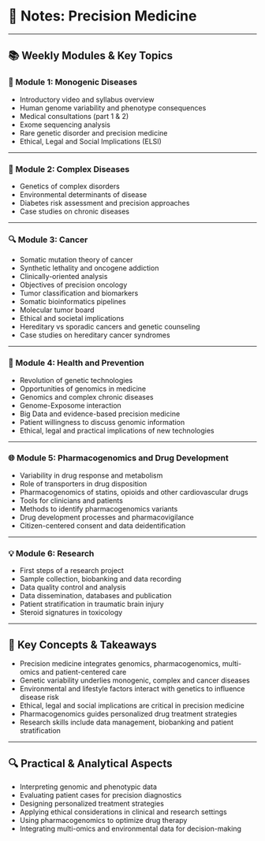# 🧬 Notes: Precision Medicine

---

## 📚 Weekly Modules & Key Topics

### 🏁 Module 1: Monogenic Diseases

* Introductory video and syllabus overview
* Human genome variability and phenotype consequences
* Medical consultations (part 1 & 2)
* Exome sequencing analysis
* Rare genetic disorder and precision medicine
* Ethical, Legal and Social Implications (ELSI)

---

### 🧬 Module 2: Complex Diseases

* Genetics of complex disorders
* Environmental determinants of disease
* Diabetes risk assessment and precision approaches
* Case studies on chronic diseases

---

### 🔍 Module 3: Cancer

* Somatic mutation theory of cancer
* Synthetic lethality and oncogene addiction
* Clinically-oriented analysis
* Objectives of precision oncology
* Tumor classification and biomarkers
* Somatic bioinformatics pipelines
* Molecular tumor board
* Ethical and societal implications
* Hereditary vs sporadic cancers and genetic counseling
* Case studies on hereditary cancer syndromes

---

### 🏥 Module 4: Health and Prevention

* Revolution of genetic technologies
* Opportunities of genomics in medicine
* Genomics and complex chronic diseases
* Genome-Exposome interaction
* Big Data and evidence-based precision medicine
* Patient willingness to discuss genomic information
* Ethical, legal and practical implications of new technologies

---

### 🌐 Module 5: Pharmacogenomics and Drug Development

* Variability in drug response and metabolism
* Role of transporters in drug disposition
* Pharmacogenomics of statins, opioids and other cardiovascular drugs
* Tools for clinicians and patients
* Methods to identify pharmacogenomics variants
* Drug development processes and pharmacovigilance
* Citizen-centered consent and data deidentification

---

### 💡 Module 6: Research

* First steps of a research project
* Sample collection, biobanking and data recording
* Data quality control and analysis
* Data dissemination, databases and publication
* Patient stratification in traumatic brain injury
* Steroid signatures in toxicology

---

## 🧠 Key Concepts & Takeaways

* Precision medicine integrates genomics, pharmacogenomics, multi-omics and patient-centered care
* Genetic variability underlies monogenic, complex and cancer diseases
* Environmental and lifestyle factors interact with genetics to influence disease risk
* Ethical, legal and social implications are critical in precision medicine
* Pharmacogenomics guides personalized drug treatment strategies
* Research skills include data management, biobanking and patient stratification

---

## 🔍 Practical & Analytical Aspects

* Interpreting genomic and phenotypic data
* Evaluating patient cases for precision diagnostics
* Designing personalized treatment strategies
* Applying ethical considerations in clinical and research settings
* Using pharmacogenomics to optimize drug therapy
* Integrating multi-omics and environmental data for decision-making


